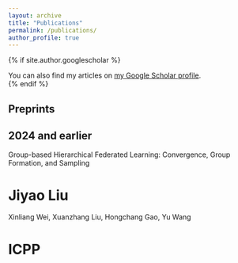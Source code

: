 ```yaml
---
layout: archive
title: "Publications"
permalink: /publications/
author_profile: true
---
```


{% if site.author.googlescholar %}
  <div class="wordwrap">You can also find my articles on <a href="{{site.author.googlescholar}}">my Google Scholar profile</a>.</div>
{% endif %}

<!-- 
{% include base_path %}

{% for post in site.publications reversed %}
  {% include archive-single.html %}
{% endfor %} 
-->

## Preprints

## 2024 and earlier
Group-based Hierarchical Federated Learning: Convergence, Group Formation, and Sampling
# Jiyao Liu
Xinliang Wei, Xuanzhang Liu, Hongchang Gao, Yu Wang
# ICPP
